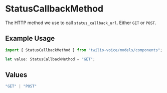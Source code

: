 # StatusCallbackMethod

The HTTP method we use to call `status_callback_url`. Either `GET` or `POST`.

## Example Usage

```typescript
import { StatusCallbackMethod } from "twilio-voice/models/components";

let value: StatusCallbackMethod = "GET";
```

## Values

```typescript
"GET" | "POST"
```